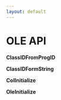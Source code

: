```yaml
---
layout: default
---
```

OLE API
====================

**ClassIDFromProgID**

**ClassIDFormString**

**ColInitialize**

**OleInitialize**